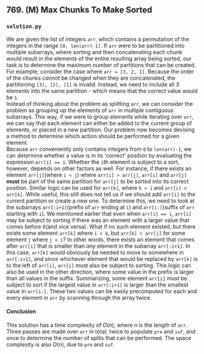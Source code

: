 ## 769. (M) Max Chunks To Make Sorted

### `solution.py`
We are given the list of integers `arr`, which contains a permutation of the integers in the range `[0, len(arr)-1]`. If `arr` were to be partitioned into multiple subarrays, where sorting and then concatenating each chunk would result in the elements of the entire resulting array being sorted, our task is to determine the maximum number of partitions that can be created. For example, consider the case where `arr = [3, 2, 1]`. Because the order of the chunks *cannot* be changed when they are concatenated, the partitioning `[3], [2], [1]` is invalid. Instead, we need to include all 3 elements into the same partition - which means that the correct value would be `1`.  
Instead of thinking about the problem as splitting `arr`, we can consider the problem as grouping up the elements of `arr` in multiple contiguous subarrays. This way, if we were to group elements while iterating over `arr`, we can say that each element can either be added to the current group of elements, or placed in a new partition. Our problem now becomes devising a method to determine which action should be performed for a given element.  
Because `arr` conveniently only contains integers from `0` to `len(arr)-1`, we can determine whether a value is in its 'correct' position by evaluating the expression `arr[i] == i`. Whether the `i`th element is subject to a sort, however, depends on other factors as well. For instance, if there exists an element `arr[j]`(where `i < j`) where `arr[i] > arr[j]`, `arr[i]` and `arr[j]` **must** be part of the same partition for `arr[j]` to be sorted into its correct position. Similar logic can be used for `arr[k]`, where `k < i` and `arr[i] < arr[k]`. While useful, this still does not tell us if we should add `arr[i]` to the current partition or create a new one. To determine this, we need to look at the subarrays `arr[:i+1]`(prefix of `arr` ending at `i`) and `arr[i:]`(suffix of `arr` starting with `i`). We mentioned earlier that even when `arr[i] == i`, `arr[i]` may be subject to sorting if there was an element with a larger value that comes before it(and vice versa). What if no such element existed, but there exists some element `arr[k]` where `i < k`, but `arr[k] < arr[j]` for some element `j` where `j < i`? In other words, there exists an element that comes after `arr[i]` that is smaller than *any* element in the subarray `arr[:i+1]`. In this case, `arr[k]` would obviously be needed to move to somewhere in `arr[:i+1]`, and since whichever element that would be replaced by `arr[k]` is to the left of `arr[i]`, `arr[i]` must also be subject to sorting. This logic can also be used in the other direction, where some value in the prefix is larger than all values in the suffix. Summarizing, some element `arr[i]` *must* be subject to sort if the largest value in `arr[:i+1]` is larger than the smallest value in `arr[i:]`. These two values can be easily precomputed for each and every element in `arr` by scanning through the array twice.  

#### Conclusion
This solution has a time complexity of $O(n)$, where $n$ is the length of `arr`. Three passes are made over `arr` in total; twice to populate `pre` and `suf`, and once to determine the number of splits that can be performed. The space complexity is also $O(n)$, due to `pre` and `suf`.  
  

